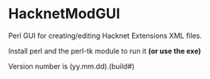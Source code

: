 # HacknetModGUI
Perl GUI for creating/editing Hacknet Extensions XML files.

Install perl and the perl-tk module to run it <b>(or use the exe)</b>

Version number is (yy.mm.dd).(build#)
